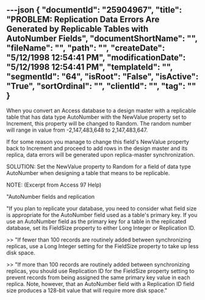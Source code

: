 ---json
{
  "documentId": "25904967",
  "title": "PROBLEM: Replication Data Errors Are Generated by Replicable Tables with AutoNumber Fields",
  "documentShortName": "",
  "fileName": "",
  "path": "",
  "createDate": "5/12/1998 12:54:41 PM",
  "modificationDate": "5/12/1998 12:54:41 PM",
  "templateId": "",
  "segmentId": "64",
  "isRoot": "False",
  "isActive": "True",
  "sortOrdinal": "",
  "clientId": "",
  "tag": ""
}
---

When you convert an Access database to a design master with a replicable table that has data type AutoNumber with the NewValue property set to Increment, this property will be changed to Random. The random number will range in value from -2,147,483,648 to 2,147,483,647.

If for some reason you manage to change this field's NewValue property back to Increment and proceed to add rows in the design master and its replica, data errors will be generated upon replica-master synchronization.

SOLUTION: Set the NewValue property to Random for a field of data type AutoNumber when designing a table that means to be replicable.

NOTE: (Excerpt from Access 97 Help)

&quot;AutoNumber fields and replication

&quot;If you plan to replicate your database, you need to consider what field size is appropriate for the AutoNumber field used as a table's primary key. If you use an AutoNumber field as the primary key for a table in the replicated database, set its FieldSize property to either Long Integer or Replication ID.

&gt;&gt; &quot;If fewer than 100 records are routinely added between synchronizing replicas, use a Long Integer setting for the FieldSize property to take up less disk space.

&gt;&gt; &quot;If more than 100 records are routinely added between synchronizing replicas, you should use Replication ID for the FieldSize property setting to prevent records from being assigned the same primary key value in each replica. Note, however, that an AutoNumber field with a Replication ID field size produces a 128-bit value that will require more disk space.&quot;
